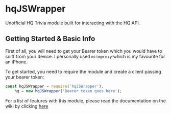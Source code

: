 # hqJSWrapper
Unofficial HQ Trivia module built for interacting with the HQ API.

## Getting Started & Basic Info
First of all, you will need to get your Bearer token which you would have to sniff from your device. I personally used `mitmproxy` which is my favourite for an iPhone.

To get started, you need to require the module and create a client passing your bearer token:
```js
const hqJSWrapper = require('hqJSWrapper'),
    hq = new hqJSWrapper('Bearer token goes here');
```

For a list of features with this module, please read the documentation on the wiki by clicking [here](https://github.com/proddex/hqJSWrapper/wiki)